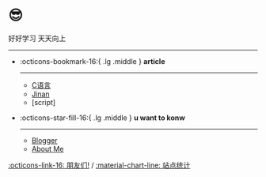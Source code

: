 #  😎

<!-- <center><font class="custom-font ml3">好好学习 天天向上</font></center>
<script src="https://cdn.statically.io/libs/animejs/2.0.2/anime.min.js"></script> -->
好好学习 天天向上

<style>
    .custom-font {
    font-size: 38px; /* 默认字体大小为8px */
    color:rgb(6, 70, 149);
}
@media (max-width: 768px) { /* 假设768px及以下为移动端 */
    .custom-font {
        font-size: 32px; /* 移动端字体大小为6px */
    }
}
</style>

***  


<div class="grid cards" markdown>

-   :octicons-bookmark-16:{ .lg .middle } __article__

    ---

    - [C语言](Learn/Lang-C.md)
    - [Jinan](Essays/Travel/jinan.md)
    - [script]

    
    <!-- :simple-aboutdotme: -->
-   :octicons-star-fill-16:{ .lg .middle } __u want to konw__

    ---

    - [Blogger](blog/index.md)  
    - [About Me](aboutMe.md)
<!-- - [留言板](waline.md) -->

<!-- - [:octicons-arrow-right-24: 了解我](about/geren.md)[^see-how-much-I-love-you] -->

</div>

[:octicons-link-16: 朋友们!](link.md) / 
[:material-chart-line: 站点统计](javascript:toggle_statistics();)

<div id="statistics" markdown="1" class="card" style="width: 27em; border-color: transparent; opacity: 0; font-size: 75%">
<div style="padding-left: 1em;" markdown="1">
页面总数：{{pages}}  
总字数：{{words}}  
代码块行数：{{codes}}  
网站运行时间：<span id="web-time"></span>
</div>
</div>

<style>
.md-grid {
  max-width: 1220px;
}
</style>





<script>
function updateTime() {
    var date = new Date();
    var now = date.getTime();
    var startDate = new Date("2024/06/27 10:21:33");
    var start = startDate.getTime();
    var diff = now - start;
    var y, d, h, m;
    y = Math.floor(diff / (365 * 24 * 3600 * 1000));
    diff -= y * 365 * 24 * 3600 * 1000;
    d = Math.floor(diff / (24 * 3600 * 1000));
    h = Math.floor(diff / (3600 * 1000) % 24);
    m = Math.floor(diff / (60 * 1000) % 60);
    if (y == 0) {
        document.getElementById("web-time").innerHTML = d + "<span class=\"heti-spacing\"> </span>天<span class=\"heti-spacing\"> </span>" + h + "<span class=\"heti-spacing\"> </span>小时<span class=\"heti-spacing\"> </span>" + m + "<span class=\"heti-spacing\"> </span>分钟";
    } else {
        document.getElementById("web-time").innerHTML = y + "<span class=\"heti-spacing\"> </span>年<span class=\"heti-spacing\"> </span>" + d + "<span class=\"heti-spacing\"> </span>天<span class=\"heti-spacing\"> </span>" + h + "<span class=\"heti-spacing\"> </span>小时<span class=\"heti-spacing\"> </span>" + m + "<span class=\"heti-spacing\"> </span>分钟";
    }
    setTimeout(updateTime, 1000 * 60);
}
updateTime();
function toggle_statistics() {
    var statistics = document.getElementById("statistics");
    if (statistics.style.opacity == 0) {
        statistics.style.opacity = 1;
    } else {
        statistics.style.opacity = 0;
    }
}
</script>